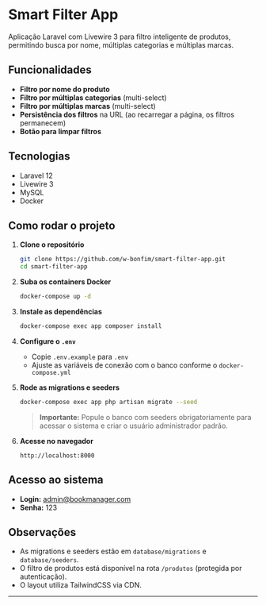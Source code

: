 # Smart Filter App

Aplicação Laravel com Livewire 3 para filtro inteligente de produtos, permitindo busca por nome, múltiplas categorias e múltiplas marcas.

## Funcionalidades

- **Filtro por nome do produto**
- **Filtro por múltiplas categorias** (multi-select)
- **Filtro por múltiplas marcas** (multi-select)
- **Persistência dos filtros** na URL (ao recarregar a página, os filtros permanecem)
- **Botão para limpar filtros**

## Tecnologias

- Laravel 12
- Livewire 3
- MySQL
- Docker

## Como rodar o projeto

1. **Clone o repositório**
    ```sh
    git clone https://github.com/w-bonfim/smart-filter-app.git
    cd smart-filter-app
    ```

2. **Suba os containers Docker**
    ```sh
    docker-compose up -d
    ```

3. **Instale as dependências**
    ```sh
    docker-compose exec app composer install
    ```

4. **Configure o `.env`**
    - Copie `.env.example` para `.env`
    - Ajuste as variáveis de conexão com o banco conforme o `docker-compose.yml`

5. **Rode as migrations e seeders**
    ```sh
    docker-compose exec app php artisan migrate --seed
    ```

    > **Importante:** Popule o banco com seeders obrigatoriamente para acessar o sistema e criar o usuário administrador padrão.

6. **Acesse no navegador**
    ```
    http://localhost:8000
    ```

## Acesso ao sistema

- **Login:** admin@bookmanager.com
- **Senha:** 123

## Observações

- As migrations e seeders estão em `database/migrations` e `database/seeders`.
- O filtro de produtos está disponível na rota `/produtos` (protegida por autenticação).
- O layout utiliza TailwindCSS via CDN.

---

